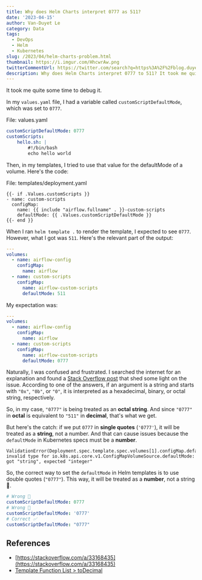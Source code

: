 ```yaml
---
title: Why does Helm Charts interpret 0777 as 511?
date: '2023-04-15'
author: Van-Duyet Le
category: Data
tags:
  - DevOps
  - Helm
  - Kubernetes
slug: /2023/04/helm-charts-problem.html
thumbnail: https://i.imgur.com/HhcwrAw.png
twitterCommentUrl: https://twitter.com/search?q=https%3A%2F%2Fblog.duyet.net%2F2023%2F04%2Fhelm-charts-problem.html
description: Why does Helm Charts interpret 0777 to 511? It took me quite some time to debug it.
---
```


It took me quite some time to debug it.

In my `values.yaml` file, I had a variable called `customScriptDefaultMode`, which was set to `0777`.

File: values.yaml

```yaml
customScriptDefaultMode: 0777
customScripts:
	hello.sh: |
		#!/bin/bash
		echo hello world
```

Then, in my templates, I tried to use that value for the defaultMode of a volume. Here's the code:

File: templates/deployment.yaml

```tpl
{{- if .Values.customScripts }}
- name: custom-scripts
  configMap:
    name: {{ include "airflow.fullname" . }}-custom-scripts
    defaultMode: {{ .Values.customScriptDefaultMode }}
{{- end }}
```

When I ran `helm template .` to render the template, I expected to see `0777`. However, what I got was `511`. Here's the relevant part of the output:

```yaml
---
volumes:
  - name: airflow-config
    configMap:
      name: airflow
  - name: custom-scripts
    configMap:
      name: airflow-custom-scripts
      defaultMode: 511
```

My expectation was:

```yaml
---
volumes:
  - name: airflow-config
    configMap:
      name: airflow
  - name: custom-scripts
    configMap:
      name: airflow-custom-scripts
      defaultMode: 0777
```

Naturally, I was confused and frustrated. I searched the internet for an explanation and found a [Stack Overflow post](https://stackoverflow.com/questions/33168329/why-does-yaml-interpret-0777-as-511) that shed some light on the issue. According to one of the answers, if an argument is a string and starts with `"0x"`, `"0b"`, or `"0"`, it is interpreted as a hexadecimal, binary, or octal string, respectively.

So, in my case, `"0777"` is being treated as an **octal string**. And since `"0777"` in **octal** is equivalent to `"511"` in **decimal**, that's what we get.

But here's the catch: if we put `0777` in **single quotes** (`'0777'`), it will be treated as a **string**, not a number. And that can cause issues because the `defaultMode` in Kubernetes specs must be a **number**.

```
ValidationError(Deployment.spec.template.spec.volumes[1].configMap.defaultMode): invalid type for io.k8s.api.core.v1.ConfigMapVolumeSource.defaultMode: got "string", expected "integer"
```

So, the correct way to set the `defaultMode` in Helm templates is to use double quotes (`"0777"`). This way, it will be treated as a **number**, not a string 🤯.

```yaml
# Wrong 🛑
customScriptDefaultMode: 0777
# Wrong 🛑
customScriptDefaultMode: '0777'
# Correct ✅
customScriptDefaultMode: "0777"
```

## References

- [https://stackoverflow.com/a/33168435](https://stackoverflow.com/a/33168435)
- [Template Function List > toDecimal](https://helm.sh/docs/chart_template_guide/function_list/#todecimal)
